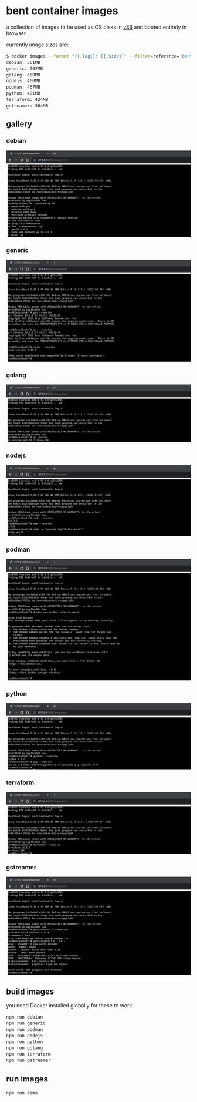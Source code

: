 # bent container images

a collection of images to be used as OS disks in [v86](https://github.com/copy/v86/) and booted entirely in browser.

currently image sizes are:

```bash
$ docker images --format "{{.Tag}}: {{.Size}}" --filter=reference='bent*'
debian: 361MB
generic: 702MB
golang: 669MB
nodejs: 460MB
podman: 467MB
python: 401MB
terraform: 424MB
gstreamer: 504MB
```

## gallery

### debian

![debian](debian/demo.png "base headless image with networking")

### generic

![generic](generic/demo.png "native compilers")

### golang

![golang](golang/demo.png "Go programming language")

### nodejs

![nodejs](nodejs/demo.png "NodeJS programming environment")

### podman

![podman](podman/demo.png "Podman container orchestration")

### python

![python](python/demo.png "Python with pip")

### terraform

![terraform](terraform/demo.png "Terraform in browser")

### gstreamer

![gstreamer](gstreamer/demo.png "GStreamer executed in browser")

## build images

you need Docker installed globally for these to work.

```bash
npm run debian
npm run generic
npm run podman
npm run nodejs
npm run python
npm run golang
npm run terraform
npm run gstreamer
```

## run images

```bash
npm run demo
```
